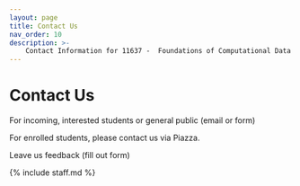 ```yaml
---
layout: page
title: Contact Us
nav_order: 10
description: >-
    Contact Information for 11637 -  Foundations of Computational Data Science.
---
```


# Contact Us

For incoming, interested students or general public (email or form)

For enrolled students, please contact us via Piazza.

Leave us feedback (fill out form)

{% include staff.md %}